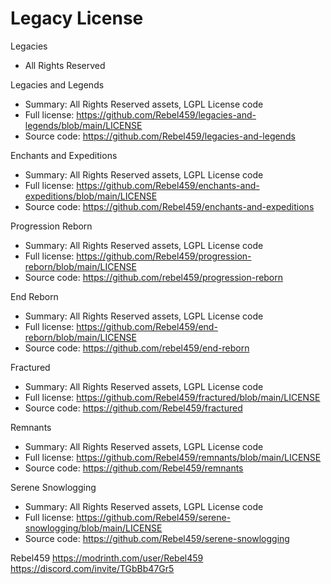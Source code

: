 # Legacy License

Legacies

- All Rights Reserved

Legacies and Legends

- Summary: All Rights Reserved assets, LGPL License code
- Full license: https://github.com/Rebel459/legacies-and-legends/blob/main/LICENSE
- Source code: https://github.com/Rebel459/legacies-and-legends

Enchants and Expeditions

- Summary: All Rights Reserved assets, LGPL License code
- Full license: https://github.com/Rebel459/enchants-and-expeditions/blob/main/LICENSE
- Source code: https://github.com/Rebel459/enchants-and-expeditions

Progression Reborn

- Summary: All Rights Reserved assets, LGPL License code
- Full license: https://github.com/Rebel459/progression-reborn/blob/main/LICENSE
- Source code: https://github.com/rebel459/progression-reborn

End Reborn

- Summary: All Rights Reserved assets, LGPL License code
- Full license: https://github.com/Rebel459/end-reborn/blob/main/LICENSE
- Source code: https://github.com/rebel459/end-reborn

Fractured

- Summary: All Rights Reserved assets, LGPL License code
- Full license: https://github.com/Rebel459/fractured/blob/main/LICENSE
- Source code: https://github.com/Rebel459/fractured

Remnants

- Summary: All Rights Reserved assets, LGPL License code
- Full license: https://github.com/Rebel459/remnants/blob/main/LICENSE
- Source code: https://github.com/Rebel459/remnants

Serene Snowlogging

- Summary: All Rights Reserved assets, LGPL License code
- Full license: https://github.com/Rebel459/serene-snowlogging/blob/main/LICENSE
- Source code: https://github.com/Rebel459/serene-snowlogging

Rebel459
https://modrinth.com/user/Rebel459
https://discord.com/invite/TGbBb47Gr5

